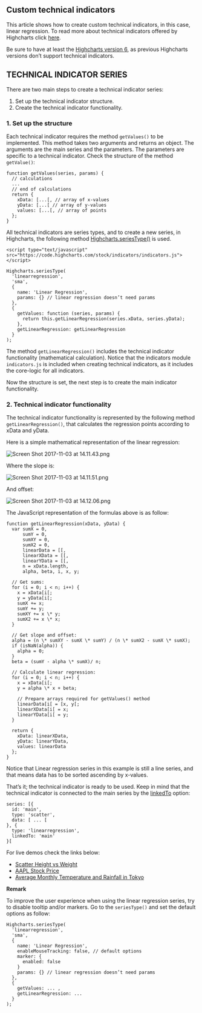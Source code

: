 Custom technical indicators
---------------------------

This article shows how to create custom technical indicators, in this case, linear regression. To read more about technical indicators offered by Highcharts click [here](https://www.highcharts.com/docs/stock/technical-indicator-series).

Be sure to have at least the [Highcharts version 6](https://www.highcharts.com/blog/news/announcing-highcharts-6/), as previous Highcharts versions don’t support technical indicators.

TECHNICAL INDICATOR SERIES
--------------------------

There are two main steps to create a technical indicator series:

1.  Set up the technical indicator structure.
2.  Create the technical indicator functionality.

### 1\. Set up the structure

Each technical indicator requires the method `getValues()` to be implemented. This method takes two arguments and returns an object. The arguments are the main series and the parameters. The parameters are specific to a technical indicator. Check the structure of the method `getValue()`:

    
    function getValues(series, params) {
      // calculations
      ...
      // end of calculations
      return {
        xData: [...[, // array of x-values
        yData: [...[ // array of y-values
        values: [...[, // array of points
      };
    }
    

All technical indicators are series types, and to create a new series, in Highcharts, the following method [Highcharts.seriesType()](https://api.highcharts.com/class-reference/Highcharts.html#seriesType) is used.

    
    <script type="text/javascript" src="https://code.highcharts.com/stock/indicators/indicators.js"></script>
    
    Highcharts.seriesType(
      'linearregression',
      'sma',
      {
        name: 'Linear Regression',
        params: {} // linear regression doesn’t need params
      },
      {
        getValues: function (series, params) {
          return this.getLinearRegression(series.xData, series.yData);
        },
        getLinearRegression: getLinearRegression
      }
    );
    

The method `getLinearRegression()` includes the technical indicator functionality (mathematical calculation). Notice that the indicators module `indicators.js` is included when creating technical indicators, as it includes the core-logic for all indicators.

Now the structure is set, the next step is to create the main indicator functionality.

### 2\. Technical indicator functionality

The technical indicator functionality is represented by the following method `getLinearRegression()`, that calculates the regression points according to xData and yData.

Here is a simple mathematical representation of the linear regression:

![Screen Shot 2017-11-03 at 14.11.43.png](https://lh6.googleusercontent.com/8NvDcqjObGTJGu-fuCMAcfWFK8OwOsOO65LmuJobonUW0sueqSeW4whnWOLWmHrC4tqvgpvfzNgSrurM6cSFOuvE7anlKHPEI1xoz9uHh2BRTVEv1woPHaL9Xqv0VAhXoCxBLZdI)

Where the slope is: 

![Screen Shot 2017-11-03 at 14.11.51.png](https://lh4.googleusercontent.com/Owfqf0RgAgMeOQIsjt6oGyhUpEVC2U0tJq1oyc-J8Ney01UN-WLutwXxGbEpClkGBQNLaZ2FHtm4oSegZmg5clvlsBl9LiAWAVPpgb8oWoE06s7h8SO8LYU6seepsdkyxCFhq8AU)

And offset:

![Screen Shot 2017-11-03 at 14.12.06.png](https://lh3.googleusercontent.com/oACfBFWV5gm7yPq6kUoPGJkPbdntUnjOVqRON491vVA77WbvS294c8kTEshlzPbu7Yoo1zoUeqP5afr2WfxBUhgUIwFO2uojZWlGlFy1nQBa2KjF7HfF_cPEHTRjUS9U1lyyUZ0g)

The JavaScript representation of the formulas above is as follow:

    
    function getLinearRegression(xData, yData) {
      var sumX = 0,
          sumY = 0,
          sumXY = 0,
          sumX2 = 0,
          linearData = [[,
          linearXData = [[,
          linearYData = [[,
          n = xData.length,
          alpha, beta, i, x, y;
    
      // Get sums:
      for (i = 0; i < n; i++) {
        x = xData[i[;
        y = yData[i[;
        sumX += x;
        sumY += y;
        sumXY += x \* y;
        sumX2 += x \* x;
      }
      
      // Get slope and offset:
      alpha = (n \* sumXY - sumX \* sumY) / (n \* sumX2 - sumX \* sumX);
      if (isNaN(alpha)) {
        alpha = 0;
      }
      beta = (sumY - alpha \* sumX)/ n;
    
      // Calculate linear regression:
      for (i = 0; i < n; i++) {
        x = xData[i[;
        y = alpha \* x + beta;
    
        // Prepare arrays required for getValues() method
        linearData[i[ = [x, y[;
        linearXData[i[ = x;
        linearYData[i[ = y;
      }
    
      return {
        xData: linearXData,
        yData: linearYData,
        values: linearData
      };
    }
    

Notice that Linear regression series in this example is still a line series, and that means data has to be sorted ascending by x-values.

That’s it; the technical indicator is ready to be used. Keep in mind that the technical indicator is connected to the main series by the [linkedTo](https://api.highcharts.com/highstock/plotOptions.sma.linkedTo) option:

    
    series: [{
      id: 'main',
      type: 'scatter',
      data: [ ... [
    }, {
      type: 'linearregression',
      linkedTo: 'main'
    }[
    

For live demos check the links below:

*   [Scatter Height vs Weight](http://jsfiddle.net/gh/get/library/pure/highcharts/highcharts/tree/master/samples/stock/indicators/custom-regression-scatter/)
*   [AAPL Stock Price](http://jsfiddle.net/gh/get/library/pure/highcharts/highcharts/tree/master/samples/stock/indicators/custom-regression-aapl/)
*   [Average Monthly Temperature and Rainfall in Tokyo](http://jsfiddle.net/gh/get/library/pure/highcharts/highcharts/tree/master/samples/stock/indicators/custom-regression-column/)

**Remark**

To improve the user experience when using the linear regression series, try to disable tooltip and/or markers. Go to the `seriesType()` and set the default options as follow:

    
    Highcharts.seriesType(
      'linearregression',
      'sma',
      {
        name: 'Linear Regression',
        enableMouseTracking: false, // default options
        marker: {
          enabled: false
        }
        params: {} // linear regression doesn’t need params
      },
      {
        getValues: ... ,
        getLinearRegression: ... 
      }
    );

